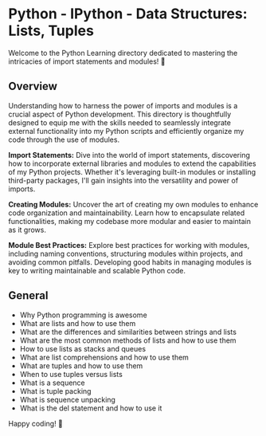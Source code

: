 # Python - IPython - Data Structures: Lists, Tuples

Welcome to the Python Learning directory dedicated to mastering the intricacies of import statements and modules! 🐍

## Overview

Understanding how to harness the power of imports and modules is a crucial aspect of Python development. This directory is thoughtfully designed to equip me with the skills needed to seamlessly integrate external functionality into my Python scripts and efficiently organize my code through the use of modules.

**Import Statements:** Dive into the world of import statements, discovering how to incorporate external libraries and modules to extend the capabilities of my Python projects. Whether it's leveraging built-in modules or installing third-party packages, I'll gain insights into the versatility and power of imports.

**Creating Modules:** Uncover the art of creating my own modules to enhance code organization and maintainability. Learn how to encapsulate related functionalities, making my codebase more modular and easier to maintain as it grows.

**Module Best Practices:** Explore best practices for working with modules, including naming conventions, structuring modules within projects, and avoiding common pitfalls. Developing good habits in managing modules is key to writing maintainable and scalable Python code.

## General

- Why Python programming is awesome
- What are lists and how to use them
- What are the differences and similarities between strings and lists
- What are the most common methods of lists and how to use them
- How to use lists as stacks and queues
- What are list comprehensions and how to use them
- What are tuples and how to use them
- When to use tuples versus lists
- What is a sequence
- What is tuple packing
- What is sequence unpacking
- What is the del statement and how to use it

Happy coding! 🚀
